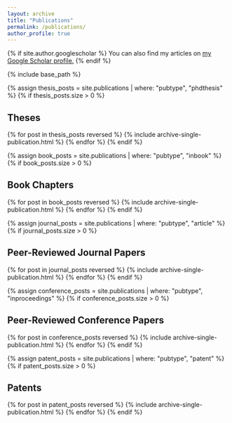 ```yaml
---
layout: archive
title: "Publications"
permalink: /publications/
author_profile: true
---
```


{% if site.author.googlescholar %}
  You can also find my articles on <u><a href="{{site.author.googlescholar}}">my Google Scholar profile</a>.</u>
{% endif %}

{% include base_path %}

{% assign thesis_posts = site.publications | where: "pubtype", "phdthesis" %}
{% if thesis_posts.size > 0 %}
<h2 class="archive__item-title">Theses</h2>
{% for post in thesis_posts reversed %}
  {% include archive-single-publication.html %}
{% endfor %}
{% endif %}

{% assign book_posts = site.publications | where: "pubtype", "inbook" %}
{% if book_posts.size > 0 %}
<h2 class="archive__item-title">Book Chapters</h2>
{% for post in book_posts reversed %}
  {% include archive-single-publication.html %}
{% endfor %}
{% endif %}

{% assign journal_posts = site.publications | where: "pubtype", "article" %}
{% if journal_posts.size > 0 %}
<h2 class="archive__item-title">Peer-Reviewed Journal Papers</h2>
{% for post in journal_posts reversed %}
  {% include archive-single-publication.html %}
{% endfor %}
{% endif %}

{% assign conference_posts = site.publications | where: "pubtype", "inproceedings" %}
{% if conference_posts.size > 0 %}
<h2 class="archive__item-title">Peer-Reviewed Conference Papers</h2>
{% for post in conference_posts reversed %}
  {% include archive-single-publication.html %}
{% endfor %}
{% endif %}

{% assign patent_posts = site.publications | where: "pubtype", "patent" %}
{% if patent_posts.size > 0 %}
<h2 class="archive__item-title">Patents</h2>
{% for post in patent_posts reversed %}
  {% include archive-single-publication.html %}
{% endfor %}
{% endif %}